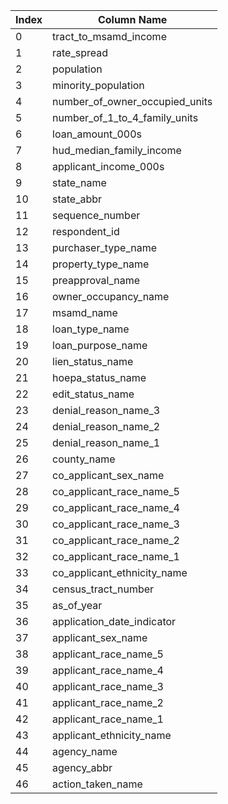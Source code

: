 | Index  | Column Name          |
|----|--------------------------------|
| 0  | tract_to_msamd_income          |
| 1  | rate_spread                    |
| 2  | population                     |
| 3  | minority_population            |
| 4  | number_of_owner_occupied_units |
| 5  | number_of_1_to_4_family_units  |
| 6  | loan_amount_000s               |
| 7  | hud_median_family_income       |
| 8  | applicant_income_000s          |
| 9  | state_name                     |
| 10 | state_abbr                     |
| 11 | sequence_number                |
| 12 | respondent_id                  |
| 13 | purchaser_type_name            |
| 14 | property_type_name             |
| 15 | preapproval_name               |
| 16 | owner_occupancy_name           |
| 17 | msamd_name                     |
| 18 | loan_type_name                 |
| 19 | loan_purpose_name              |
| 20 | lien_status_name               |
| 21 | hoepa_status_name              |
| 22 | edit_status_name               |
| 23 | denial_reason_name_3           |
| 24 | denial_reason_name_2           |
| 25 | denial_reason_name_1           |
| 26 | county_name                    |
| 27 | co_applicant_sex_name          |
| 28 | co_applicant_race_name_5       |
| 29 | co_applicant_race_name_4       |
| 30 | co_applicant_race_name_3       |
| 31 | co_applicant_race_name_2       |
| 32 | co_applicant_race_name_1       |
| 33 | co_applicant_ethnicity_name    |
| 34 | census_tract_number            |
| 35 | as_of_year                     |
| 36 | application_date_indicator     |
| 37 | applicant_sex_name             |
| 38 | applicant_race_name_5          |
| 39 | applicant_race_name_4          |
| 40 | applicant_race_name_3          |
| 41 | applicant_race_name_2          |
| 42 | applicant_race_name_1          |
| 43 | applicant_ethnicity_name       |
| 44 | agency_name                    |
| 45 | agency_abbr                    |
| 46 | action_taken_name              |
